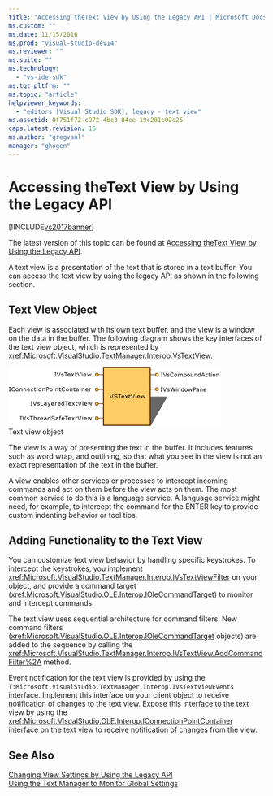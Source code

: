 ```yaml
---
title: "Accessing theText View by Using the Legacy API | Microsoft Docs"
ms.custom: ""
ms.date: 11/15/2016
ms.prod: "visual-studio-dev14"
ms.reviewer: ""
ms.suite: ""
ms.technology: 
  - "vs-ide-sdk"
ms.tgt_pltfrm: ""
ms.topic: "article"
helpviewer_keywords: 
  - "editors [Visual Studio SDK], legacy - text view"
ms.assetid: 8f751f72-c972-4be3-84ee-19c281e02e25
caps.latest.revision: 16
ms.author: "gregvanl"
manager: "ghogen"
---
```

# Accessing theText View by Using the Legacy API
[!INCLUDE[vs2017banner](../includes/vs2017banner.md)]

The latest version of this topic can be found at [Accessing theText View by Using the Legacy API](https://docs.microsoft.com/visualstudio/extensibility/accessing-thetext-view-by-using-the-legacy-api).  
  
A text view is a presentation of the text that is stored in a text buffer. You can access the text view by using the legacy API as shown in the following section.  
  
## Text View Object  
 Each view is associated with its own text buffer, and the view is a window on the data in the buffer. The following diagram shows the key interfaces of the text view object, which is represented by <xref:Microsoft.VisualStudio.TextManager.Interop.VsTextView>.  
  
 ![Visual Studio Text View Object](../extensibility/media/vstextview.gif "vstextview")  
Text view object  
  
 The view is a way of presenting the text in the buffer. It includes features such as word wrap, and outlining, so that what you see in the view is not an exact representation of the text in the buffer.  
  
 A view enables other services or processes to intercept incoming commands and act on them before the view acts on them. The most common service to do this is a language service. A language service might need, for example, to intercept the command for the ENTER key to provide custom indenting behavior or tool tips.  
  
## Adding Functionality to the Text View  
 You can customize text view behavior by handling specific keystrokes. To intercept the keystrokes, you implement <xref:Microsoft.VisualStudio.TextManager.Interop.IVsTextViewFilter> on your object, and provide a command target (<xref:Microsoft.VisualStudio.OLE.Interop.IOleCommandTarget>) to monitor and intercept commands.  
  
 The text view uses sequential architecture for command filters. New command filters (<xref:Microsoft.VisualStudio.OLE.Interop.IOleCommandTarget> objects) are added to the sequence by calling the <xref:Microsoft.VisualStudio.TextManager.Interop.IVsTextView.AddCommandFilter%2A> method.  
  
 Event notification for the text view is provided by using the `T:Microsoft.VisualStudio.TextManager.Interop.IVsTextViewEvents` interface. Implement this interface on your client object to receive notification of changes to the text view. Expose this interface to the text view by using the <xref:Microsoft.VisualStudio.OLE.Interop.IConnectionPointContainer> interface on the text view to receive notification of changes from the view.  
  
## See Also  
 [Changing View Settings by Using the Legacy API](../extensibility/changing-view-settings-by-using-the-legacy-api.md)   
 [Using the Text Manager to Monitor Global Settings](../extensibility/using-the-text-manager-to-monitor-global-settings.md)

